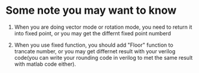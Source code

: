 # Some note you may want to know
1. When you are doing vector mode or rotation mode, you need to return it into fixed point, or you may get the differnt fixed point numberd

2. When you use fixed function, you should add "Floor" function to trancate number, or you may get differnet result with your verilog code(you can write your rounding code in verilog to met the same result with matlab code either).
